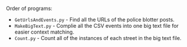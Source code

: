 Order of programs:
* `GetUrlsAndEvents.py` - Find all the URLs of the police blotter posts.
* `MakeBigText.py` - Complie all the CSV events into one big text file for easier context matching.
* `Count.py` - Count all of the instances of each street in the big text file.
